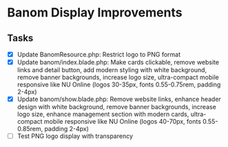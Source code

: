 # Banom Display Improvements

## Tasks
- [x] Update BanomResource.php: Restrict logo to PNG format
- [x] Update banom/index.blade.php: Make cards clickable, remove website links and detail button, add modern styling with white background, remove banner backgrounds, increase logo size, ultra-compact mobile responsive like NU Online (logos 30-35px, fonts 0.55-0.75rem, padding 2-4px)
- [x] Update banom/show.blade.php: Remove website links, enhance header design with white background, remove banner backgrounds, increase logo size, enhance management section with modern cards, ultra-compact mobile responsive like NU Online (logos 40-70px, fonts 0.55-0.85rem, padding 2-4px)
- [ ] Test PNG logo display with transparency
